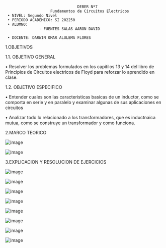                                     DEBER Nº7
                        Fundamentos de Circuitos Electricos             
     • NIVEL: Segundo Nivel
     • PERIODO ACADÉMICO: SI 202250
     • ALUMNO:                 
                   - FUENTES SALAS AARON DAVID         
                   
     • DOCENTE: DARWIN OMAR ALULEMA FLORES
   
1.OBJETIVOS

1.1. OBJETIVO GENERAL

• Resolver los problemas formulados en los capitilos 13 y 14 del libro de Principios de Circuitos electricos de Floyd para reforzar lo aprendido en clase.

1.2. OBJETIVO ESPECIFICO

• Entender cuales son las caracteristicas basicas de un inductor, como se comporta en serie y en paralelo y examinar algunas de sus aplicaciones en circuitos

• Analizar todo lo relacionado a los transformadores, que es inductnaica mutua, como se construye un transformador y como funciona.

2.MARCO TEORICO

![image](https://user-images.githubusercontent.com/105386939/185522835-a832ee58-863b-486f-ace2-d46ee2d9e060.png)

![image](https://user-images.githubusercontent.com/105386939/185523360-0d50f67a-c773-467d-bc39-357d0d1fba6a.png)

3.EXPLICACION Y RESOLUCION DE EJERCICIOS

![image](https://user-images.githubusercontent.com/105386939/185523605-34c8023d-aab3-4790-8722-a1e362040aa6.png)

![image](https://user-images.githubusercontent.com/105386939/185523646-0b35694e-e13e-4407-911b-23d39da794c0.png)

![image](https://user-images.githubusercontent.com/105386939/185523713-6fd4b1e8-f944-458c-9427-166868ab0003.png)

![image](https://user-images.githubusercontent.com/105386939/185523747-fa068c62-faaa-4219-b45e-80dee37a7fd2.png)

![image](https://user-images.githubusercontent.com/105386939/185523789-ad198fe0-551d-4d83-a67d-9234567ee9da.png)

![image](https://user-images.githubusercontent.com/105386939/185523834-dd39b3f7-57d1-454c-9021-56abbad4f1aa.png)

![image](https://user-images.githubusercontent.com/105386939/185523886-3b56f71c-1b81-4894-aae4-6bcc4ea61c3e.png)

![image](https://user-images.githubusercontent.com/105386939/185523935-6d2f7826-3bda-4f8d-8140-061e85d889ca.png)

